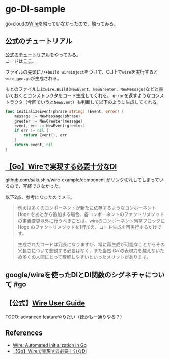 # go-DI-sample

go-cloudの[Wire](https://github.com/google/wire)を触っていなかったので、触ってみる。

## 公式のチュートリアル

[公式のチュートリアル](https://github.com/google/wire/blob/master/_tutorial/README.md)をやってみる。  
コードは[ここ](https://github.com/cipepser/go-DI-sample/tree/master/tutorial)。

ファイルの先頭に`//+build wireinject`をつけて、CLI上で`wire`を実行すると`wire_gen.go`が生成される。  

もとのファイルには`wire.Build(NewEvent, NewGreeter, NewMessage)`などと書いておくとコンストラクタをコード生成してくれる。
`error`を返すようなコンストラクタ（今回でいうと`NewEvent`）も判断して以下のように生成してくれる。

```go
func InitializeEvent(phrase string) (Event, error) {
	message := NewMessage(phrase)
	greeter := NewGreeter(message)
	event, err := NewEvent(greeter)
	if err != nil {
		return Event{}, err
	}
	return event, nil
}
```

## [【Go】Wireで実現する必要十分なDI](https://qiita.com/sakushin/items/91c894c0d376f4ff7a9e)

github.com/sakushin/wire-example/component
がリンク切れしてしまっているので、写経できなかった。

以下2点、参考になったのでメモ。

> 例えば多くのコンポーネントが新たに依存するようなコンポーネント Hoge をあとから追加する場合、各コンポーネントのファクトリメソッドの定義変更以外に行うべきことは、wireのコンポーネント列挙ブロックに Hoge のファクトリメソッドを1行加え、コード生成を再実行するだけです。

> 生成されたコードは冗長になりますが、常に再生成が可能なことからその冗長さについて悲観する必要はなく、また当然 Go の表現力を越えないため多くの人間にとって理解しやすいといったメリットがあります。


## google/wireを使ったDIとDI関数のシグネチャについて #go


## 【公式】[Wire User Guide](https://github.com/google/wire/blob/master/docs/guide.md)

TODO: advanced featureやりたい（ほかも一通りやる？）

## References
* [Wire: Automated Initialization in Go](https://github.com/google/wire)
* [【Go】Wireで実現する必要十分なDI](https://qiita.com/sakushin/items/91c894c0d376f4ff7a9e)
